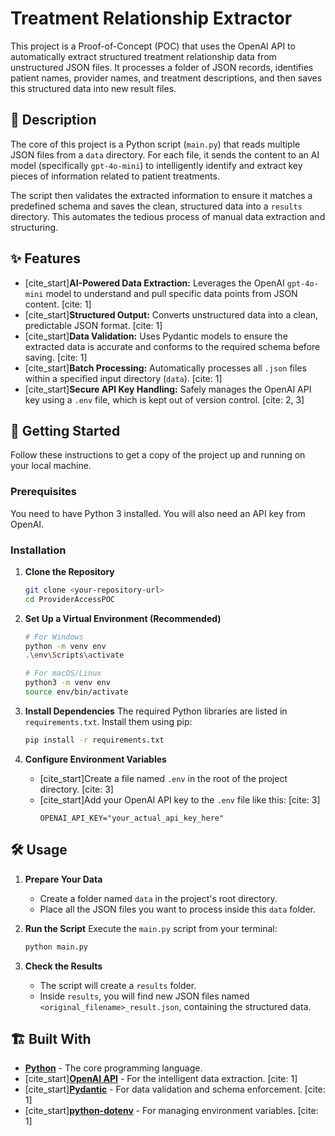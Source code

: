 # Treatment Relationship Extractor

This project is a Proof-of-Concept (POC) that uses the OpenAI API to automatically extract structured treatment relationship data from unstructured JSON files. It processes a folder of JSON records, identifies patient names, provider names, and treatment descriptions, and then saves this structured data into new result files.

## 📖 Description

The core of this project is a Python script (`main.py`) that reads multiple JSON files from a `data` directory. For each file, it sends the content to an AI model (specifically `gpt-4o-mini`) to intelligently identify and extract key pieces of information related to patient treatments.

The script then validates the extracted information to ensure it matches a predefined schema and saves the clean, structured data into a `results` directory. This automates the tedious process of manual data extraction and structuring.

## ✨ Features

* [cite_start]**AI-Powered Data Extraction:** Leverages the OpenAI `gpt-4o-mini` model to understand and pull specific data points from JSON content. [cite: 1]
* [cite_start]**Structured Output:** Converts unstructured data into a clean, predictable JSON format. [cite: 1]
* [cite_start]**Data Validation:** Uses Pydantic models to ensure the extracted data is accurate and conforms to the required schema before saving. [cite: 1]
* [cite_start]**Batch Processing:** Automatically processes all `.json` files within a specified input directory (`data`). [cite: 1]
* [cite_start]**Secure API Key Handling:** Safely manages the OpenAI API key using a `.env` file, which is kept out of version control. [cite: 2, 3]

## 🚀 Getting Started

Follow these instructions to get a copy of the project up and running on your local machine.

### Prerequisites

You need to have Python 3 installed. You will also need an API key from OpenAI.

### Installation

1.  **Clone the Repository**
    ```sh
    git clone <your-repository-url>
    cd ProviderAccessPOC
    ```

2.  **Set Up a Virtual Environment (Recommended)**
    ```sh
    # For Windows
    python -m venv env
    .\env\Scripts\activate

    # For macOS/Linux
    python3 -m venv env
    source env/bin/activate
    ```

3.  **Install Dependencies**
    The required Python libraries are listed in `requirements.txt`. Install them using pip:
    ```sh
    pip install -r requirements.txt
    ```

4.  **Configure Environment Variables**
    * [cite_start]Create a file named `.env` in the root of the project directory. [cite: 3]
    * [cite_start]Add your OpenAI API key to the `.env` file like this: [cite: 3]
        ```
        OPENAI_API_KEY="your_actual_api_key_here"
        ```

## 🛠️ Usage

1.  **Prepare Your Data**
    * Create a folder named `data` in the project's root directory.
    * Place all the JSON files you want to process inside this `data` folder.

2.  **Run the Script**
    Execute the `main.py` script from your terminal:
    ```sh
    python main.py
    ```

3.  **Check the Results**
    * The script will create a `results` folder.
    * Inside `results`, you will find new JSON files named `<original_filename>_result.json`, containing the structured data.

## 🏗️ Built With

* [**Python**](https://www.python.org/) - The core programming language.
* [cite_start][**OpenAI API**](https://openai.com/api/) - For the intelligent data extraction. [cite: 1]
* [cite_start][**Pydantic**](https://docs.pydantic.dev/) - For data validation and schema enforcement. [cite: 1]
* [cite_start][**python-dotenv**](https://pypi.org/project/python-dotenv/) - For managing environment variables. [cite: 1]
